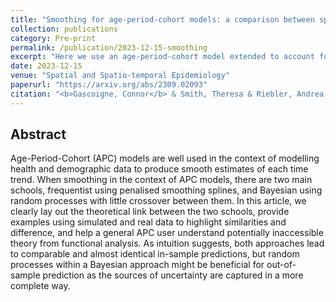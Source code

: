 ```yaml
---
title: "Smoothing for age-period-cohort models: a comparison between splines and random process"
collection: publications
category: Pre-print
permalink: /publication/2023-12-15-smoothing
excerpt: "Here we use an age-period-cohort model extended to account for a complex survey design to model subnational  U5MRs in Kenya."
date: 2023-12-15
venue: "Spatial and Spatio-temporal Epidemiology"
paperurl: "https://arxiv.org/abs/2309.02093"
citation: "<b>Gascoigne, Connor</b> & Smith, Theresa & Riebler, Andrea. (2023). &quot;Smoothing for age-period-cohort models: a comparison between splines and random process.&quot; <i>ArXiv</i>."
---
```


## Abstract

Age-Period-Cohort (APC) models are well used in the context of modelling health and demographic data to produce smooth estimates of each time trend. When smoothing in the context of APC models, there are two main schools, frequentist using penalised smoothing splines, and Bayesian using random processes with little crossover between them. In this article, we clearly lay out the theoretical link between the two schools, provide examples using simulated and real data to highlight similarities and difference, and help a general APC user understand potentially inaccessible theory from functional analysis. As intuition suggests, both approaches lead to comparable and almost identical in-sample predictions, but random processes within a Bayesian approach might be beneficial for out-of-sample prediction as the sources of uncertainty are captured in a more complete way.
